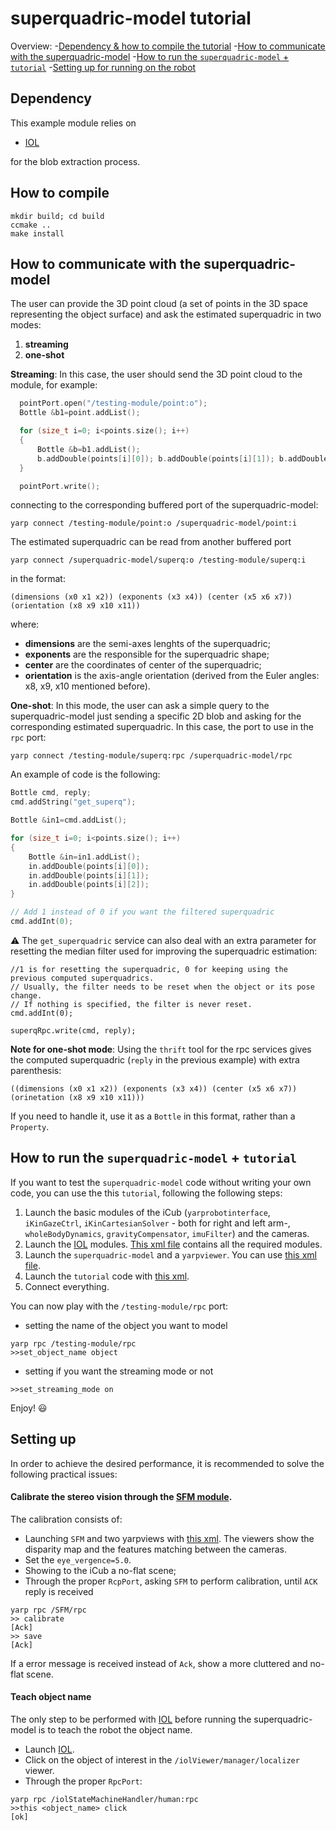# superquadric-model tutorial
Overview:
-[Dependency & how to compile the tutorial](#dependencies)
-[How to communicate with the superquadric-model](#how-to-communicate-with-the-superquadric-model)
-[How to run the `superquadric-model` + `tutorial`](#how-to-run-the-superquadric-model--tutorial)
-[Setting up for running on the robot](#setting-up)
## Dependency
This example module relies on

- [IOL](https://github.com/robotology/iol)

for  the blob extraction process.

## How to compile
```
mkdir build; cd build
ccmake ..
make install
```
## How to communicate with the superquadric-model
The user can provide the 3D point cloud (a set of points in the 3D space representing the object surface) and ask the estimated superquadric in two modes:

1. **streaming**
2. **one-shot**

**Streaming**: In this case,  the user should send the 3D point cloud to the module, for example:
```cpp
  pointPort.open("/testing-module/point:o");
  Bottle &b1=point.addList();

  for (size_t i=0; i<points.size(); i++)
  {
      Bottle &b=b1.addList();
      b.addDouble(points[i][0]); b.addDouble(points[i][1]); b.addDouble(points[i][2]);
  }

  pointPort.write();
```
connecting to the  corresponding buffered port of the superquadric-model:
```
yarp connect /testing-module/point:o /superquadric-model/point:i
```
The estimated superquadric can be read from another buffered port
```
yarp connect /superquadric-model/superq:o /testing-module/superq:i
```
in the format:
```
(dimensions (x0 x1 x2)) (exponents (x3 x4)) (center (x5 x6 x7)) (orientation (x8 x9 x10 x11))
```
where:
 - **dimensions** are the semi-axes lenghts of the superquadric;
 - **exponents** are the responsible for the superquadric shape;
 - **center** are the coordinates of center of the superquadric;
 - **orientation** is the axis-angle orientation (derived from the Euler angles: x8, x9, x10 mentioned before).

**One-shot**: In this mode, the user can ask a simple query to the superquadric-model just sending a specific 2D blob and asking for the corresponding estimated superquadric. In this case, the port to use in the `rpc` port:
```
yarp connect /testing-module/superq:rpc /superquadric-model/rpc
```
An example of code is the following:
```cpp
Bottle cmd, reply;
cmd.addString("get_superq");

Bottle &in1=cmd.addList();

for (size_t i=0; i<points.size(); i++)
{
    Bottle &in=in1.addList();
    in.addDouble(points[i][0]);
    in.addDouble(points[i][1]);
    in.addDouble(points[i][2]);
}

// Add 1 instead of 0 if you want the filtered superquadric
cmd.addInt(0);
```
:warning: The `get_superquadric` service can also deal with an extra parameter for resetting the median filter
used for improving the superquadric estimation:
```
//1 is for resetting the superquadric, 0 for keeping using the previous computed superquadrics.
// Usually, the filter needs to be reset when the object or its pose change.
// If nothing is specified, the filter is never reset.
cmd.addInt(0);

superqRpc.write(cmd, reply);
```

**Note for one-shot mode**: Using the `thrift` tool for the rpc services gives the computed superquadric (`reply` in the previous example) with extra parenthesis:
```
((dimensions (x0 x1 x2)) (exponents (x3 x4)) (center (x5 x6 x7)) (orinetation (x8 x9 x10 x11)))
```
If you need to handle it, use it as a `Bottle` in this format, rather than a `Property`.
## How to run the `superquadric-model` + `tutorial`

If you want to test the `superquadric-model` code without writing your own code, you can use the this `tutorial`, following the following steps:

1. Launch the basic modules of the iCub (`yarprobotinterface`, `iKinGazeCtrl`, `iKinCartesianSolver` - both for right and left arm-, `wholeBodyDynamics`, `gravityCompensator`, `imuFilter`) and the cameras.
2. Launch the [IOL](https://github.com/robotology/iol) modules. [This xml file](https://github.com/robotology/iol/blob/master/app/scripts/iol.xml.template) contains all the required modules.
3. Launch the `superquadric-model` and a `yarpviewer`. You can use [this xml file](https://github.com/robotology/superquadric-model/blob/master/app/scripts/superquadric-model.xml.template).
4. Launch the `tutorial` code with [this xml](https://github.com/robotology/superquadric-model/blob/master/tutorial/app/script/testing-module.xml.template).
5. Connect everything.

You can now play with the `/testing-module/rpc` port:
- setting the name of the object you want to model
```
yarp rpc /testing-module/rpc
>>set_object_name object
```
- setting if you want the streaming mode or not
```
>>set_streaming_mode on
```

Enjoy! :smiley:

## Setting up
In order to achieve the desired performance, it is recommended to solve the following practical issues:
#### Calibrate the stereo vision through the [SFM module](https://github.com/robotology/stereo-vision).
The calibration consists of:
- Launching `SFM` and two yarpviews with [this xml](https://github.com/robotology/stereo-vision/tree/master/app/scripts).
The viewers show the disparity map and the features matching between the cameras.
- Set the `eye_vergence=5.0`.
- Showing to the iCub a no-flat scene;
- Through the proper `RcpPort`, asking `SFM` to perform calibration, until `ACK` reply is received
```
yarp rpc /SFM/rpc
>> calibrate
[Ack]
>> save
[Ack]
```
If a error message is received instead of `Ack`, show a more cluttered and no-flat scene.

#### Teach object name
The only step to be performed with [IOL](https://github.com/robotology/iol/blob/master/app/scripts/iol.xml.template) before running the superquadric-model is to teach the robot the object name.
- Launch [IOL](https://github.com/robotology/iol/blob/master/app/scripts/iol.xml.template).
- Click on the object of interest in the `/iolViewer/manager/localizer ` viewer.
- Through the proper `RpcPort`:
```
yarp rpc /iolStateMachineHandler/human:rpc
>>this <object_name> click
[ok]
```
